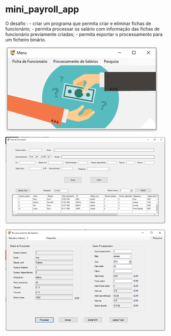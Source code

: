 # mini_payroll_app

O desafio : - criar um programa que permita criar e eliminar fichas de funcionário;
            - permita processar os salário com informação das fichas de funcionário previamente criadas;
            - permita exportar o processamento para um ficheiro binário.


![Image of Yaktocat](https://github.com/sergiomsgoncalvs/mini_payroll_app/blob/main/Menu%20principal.PNG)




![Image of Yaktocat](https://github.com/sergiomsgoncalvs/mini_payroll_app/blob/main/Ficha%20funcionario.PNG)




![Image of Yaktocat](https://github.com/sergiomsgoncalvs/mini_payroll_app/blob/main/Processamento.PNG)
